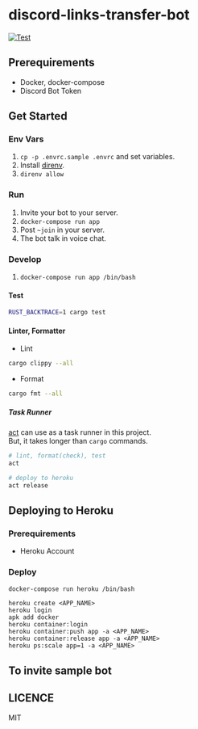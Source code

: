 # discord-links-transfer-bot

[![Test](https://github.com/tktcorporation/discord-links-transfer-bot/actions/workflows/test.yml/badge.svg)](https://github.com/tktcorporation/discord-links-transfer-bot/actions/workflows/test.yml)

## Prerequirements

- Docker, docker-compose
- Discord Bot Token

## Get Started

### Env Vars

1. `cp -p .envrc.sample .envrc` and set variables.
1. Install [direnv](https://github.com/direnv/direnv).
1. `direnv allow`

### Run

1. Invite your bot to your server.
1. `docker-compose run app`
1. Post `~join` in your server.
1. The bot talk in voice chat.

### Develop

1. `docker-compose run app /bin/bash`

#### Test

```bash
RUST_BACKTRACE=1 cargo test
```

#### Linter, Formatter

- Lint

```bash
cargo clippy --all
```

- Format

```bash
cargo fmt --all
```

##### Task Runner

[act](https://github.com/nektos/act) can use as a task runner in this project.  
But, it takes longer than `cargo` commands.

```bash
# lint, format(check), test
act
```

```bash
# deploy to heroku
act release
```

## Deploying to Heroku

### Prerequirements

- Heroku Account

### Deploy

```bash
docker-compose run heroku /bin/bash
```

```bash:in_container
heroku create <APP_NAME>
heroku login
apk add docker
heroku container:login
heroku container:push app -a <APP_NAME>
heroku container:release app -a <APP_NAME>
heroku ps:scale app=1 -a <APP_NAME>
```

## To invite sample bot


## LICENCE
MIT
